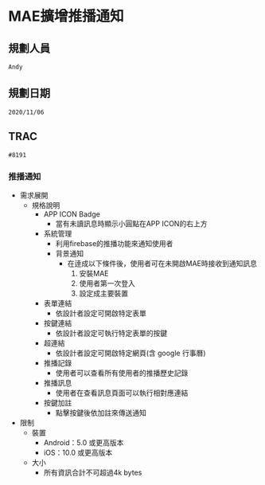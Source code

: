 # <div id="title">MAE擴增推播通知</div>

## <div id="user">規劃人員</div>

    Andy

## <div id="updatedate">規劃日期</div>

    2020/11/06

## <div id="trac">TRAC</div>

    #8191

### <div id="notification">推播通知</div>
* 需求展開
  * 規格說明
    * APP ICON Badge
      * 當有未讀訊息時顯示小圓點在APP ICON的右上方
    * 系統管理
      * 利用firebase的推播功能來通知使用者
      * 背景通知
        * 在逹成以下條件後，使用者可在未開啟MAE時接收到通知訊息
          1. 安裝MAE
          2. 使用者第一次登入
          3. 設定成主要裝置
    * 表單連結
      * 依設計者設定可開啟特定表單
    * 按鍵連結
      * 依設計者設定可執行特定表單的按鍵
    * 超連結
      * 依設計者設定可開啟特定網頁(含 google 行事曆)
    * 推播記錄
      * 使用者可以查看所有使用者的推播歷史記錄
    * 推播訊息
      * 使用者在查看訊息頁面可以執行相對應連結
    * 按鍵加註
      * 點擊按鍵後依加註來傳送通知
* 限制
  * 裝置
    * Android：5.0 或更高版本
    * iOS：10.0 或更高版本
  * 大小
    * 所有資訊合計不可超過4k bytes
